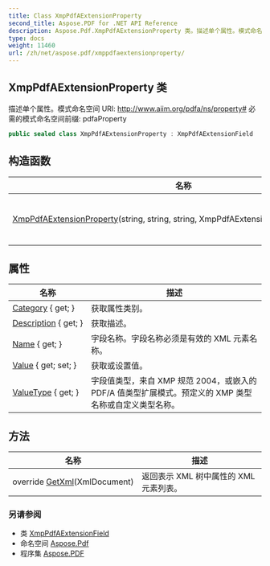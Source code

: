 ```yaml
---
title: Class XmpPdfAExtensionProperty
second_title: Aspose.PDF for .NET API Reference
description: Aspose.Pdf.XmpPdfAExtensionProperty 类。描述单个属性。模式命名空间 URI http//www.aiim.org/pdfa/ns/property 必需的模式命名空间前缀 pdfaProperty
type: docs
weight: 11460
url: /zh/net/aspose.pdf/xmppdfaextensionproperty/
---
```

## XmpPdfAExtensionProperty 类

描述单个属性。模式命名空间 URI: http://www.aiim.org/pdfa/ns/property# 必需的模式命名空间前缀: pdfaProperty

```csharp
public sealed class XmpPdfAExtensionProperty : XmpPdfAExtensionField
```

## 构造函数

| 名称 | 描述 |
| --- | --- |
| [XmpPdfAExtensionProperty](xmppdfaextensionproperty/)(string, string, string, XmpPdfAExtensionCategoryType, string) | 初始化新对象。 |

## 属性

| 名称 | 描述 |
| --- | --- |
| [Category](../../aspose.pdf/xmppdfaextensionproperty/category/) { get; } | 获取属性类别。 |
| [Description](../../aspose.pdf/xmppdfaextensionobject/description/) { get; } | 获取描述。 |
| [Name](../../aspose.pdf/xmppdfaextensionfield/name/) { get; } | 字段名称。字段名称必须是有效的 XML 元素名称。 |
| [Value](../../aspose.pdf/xmppdfaextensionobject/value/) { get; set; } | 获取或设置值。 |
| [ValueType](../../aspose.pdf/xmppdfaextensionfield/valuetype/) { get; } | 字段值类型，来自 XMP 规范 2004，或嵌入的 PDF/A 值类型扩展模式。预定义的 XMP 类型名称或自定义类型名称。 |

## 方法

| 名称 | 描述 |
| --- | --- |
| override [GetXml](../../aspose.pdf/xmppdfaextensionproperty/getxml/)(XmlDocument) | 返回表示 XML 树中属性的 XML 元素列表。 |

### 另请参阅

* 类 [XmpPdfAExtensionField](../xmppdfaextensionfield/)
* 命名空间 [Aspose.Pdf](../../aspose.pdf/)
* 程序集 [Aspose.PDF](../../)